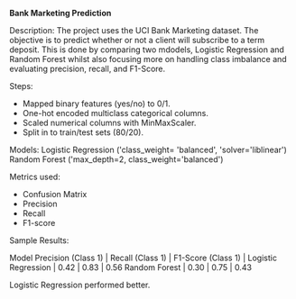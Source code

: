 **Bank Marketing Prediction**

Description:
The project uses the UCI Bank Marketing dataset.
The objective is to predict whether or not a client will subscribe to a term deposit.
This is done by comparing two mdodels, Logistic Regression and Random Forest whilst also focusing more on handling class imbalance and evaluating precision, recall, and F1-Score.

Steps:
- Mapped binary features (yes/no) to 0/1.
- One-hot encoded multiclass categorical columns.
- Scaled numerical columns with MinMaxScaler.
- Split in to train/test sets (80/20).

Models:
Logistic Regression ('class_weight= 'balanced', 'solver='liblinear')
Random Forest ('max_depth=2, class_weight='balanced')

Metrics used:
- Confusion Matrix
- Precision
- Recall
- F1-score


Sample Results:

Model                Precision (Class 1)  | Recall (Class 1)  | F1-Score (Class 1) |
Logistic Regression  |   0.42                |  0.83              |     0.56
Random Forest        |  0.30                 |  0.75              | 0.43

Logistic Regression performed better.

